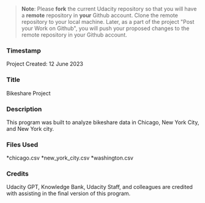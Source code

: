 >**Note**: Please **fork** the current Udacity repository so that you will have a **remote** repository in **your** Github account. Clone the remote repository to your local machine. Later, as a part of the project "Post your Work on Github", you will push your proposed changes to the remote repository in your Github account.

### Timestamp 
Project Created: 12 June 2023

### Title
Bikeshare Project

### Description
This program was built to analyze bikeshare data in Chicago, New York City, and New York city. 

### Files Used
*chicago.csv
*new_york_city.csv
*washington.csv

### Credits
Udacity GPT, Knowledge Bank, Udacity Staff, and colleagues are credited with assisting in the final version of this program. 


